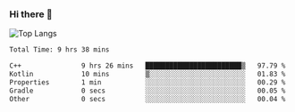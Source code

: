 ### Hi there 👋
![Top Langs](https://github-readme-stats.vercel.app/api/top-langs/?username=4isper&layout=compact)
<!--
**4isper/4isper** is a ✨ _special_ ✨ repository because its `README.md` (this file) appears on your GitHub profile.

Here are some ideas to get you started:

- 🔭 I’m currently working on ...
- 🌱 I’m currently learning ...
- 👯 I’m looking to collaborate on ...
- 🤔 I’m looking for help with ...
- 💬 Ask me about ...
- 📫 How to reach me: ...
- 😄 Pronouns: ...
- ⚡ Fun fact: ...
-->
<!--START_SECTION:waka-->

```txt
Total Time: 9 hrs 38 mins

C++               9 hrs 26 mins   ████████████████████████▒   97.79 %
Kotlin            10 mins         ▒░░░░░░░░░░░░░░░░░░░░░░░░   01.83 %
Properties        1 min           ░░░░░░░░░░░░░░░░░░░░░░░░░   00.29 %
Gradle            0 secs          ░░░░░░░░░░░░░░░░░░░░░░░░░   00.05 %
Other             0 secs          ░░░░░░░░░░░░░░░░░░░░░░░░░   00.04 %
```

<!--END_SECTION:waka-->
